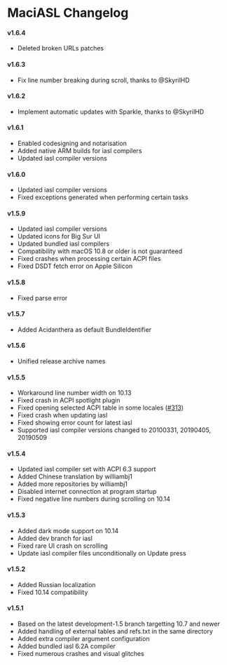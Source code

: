 MaciASL Changelog
=================
#### v1.6.4
- Deleted broken URLs patches

#### v1.6.3
- Fix line number breaking during scroll, thanks to @SkyrilHD

#### v1.6.2
- Implement automatic updates with Sparkle, thanks to @SkyrilHD

#### v1.6.1
- Enabled codesigning and notarisation
- Added native ARM builds for iasl compilers
- Updated iasl compiler versions

#### v1.6.0
- Updated iasl compiler versions
- Fixed exceptions generated when performing certain tasks

#### v1.5.9
- Updated iasl compiler versions
- Updated icons for Big Sur UI
- Updated bundled iasl compilers
- Compatibility with macOS 10.8 or older is not guaranteed
- Fixed crashes when processing certain ACPI files
- Fixed DSDT fetch error on Apple Silicon

#### v1.5.8
- Fixed parse error

#### v1.5.7
- Added Acidanthera as default BundleIdentifier

#### v1.5.6
- Unified release archive names

#### v1.5.5
- Workaround line number width on 10.13
- Fixed crash in ACPI spotlight plugin
- Fixed opening selected ACPI table in some locales ([#313](https://github.com/acidanthera/bugtracker/issues/313))
- Fixed crash when updating iasl
- Fixed showing error count for latest iasl
- Supported iasl compiler versions changed to 20100331, 20190405, 20190509

#### v1.5.4
- Updated iasl compiler set with ACPI 6.3 support
- Added Chinese translation by williambj1
- Added more repositories by williambj1
- Disabled internet connection at program startup
- Fixed negative line numbers during scrolling on 10.14

#### v1.5.3
- Added dark mode support on 10.14
- Added dev branch for iasl
- Fixed rare UI crash on scrolling
- Update iasl compiler files unconditionally on Update press

#### v1.5.2
- Added Russian localization
- Fixed 10.14 compatibility

#### v1.5.1
- Based on the latest development-1.5 branch targetting 10.7 and newer
- Added handling of external tables and refs.txt in the same directory
- Added extra compiler argument configuration
- Added bundled iasl 6.2A compiler
- Fixed numerous crashes and visual glitches
